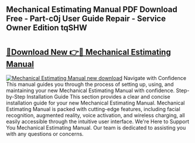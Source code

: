 ## Mechanical Estimating Manual PDF Download Free - Part-c0j User Guide Repair - Service Owner Edition tqSHW

# <h2><a href="http://cf18747.oget.top/?id=Mechanical+Estimating+Manual">🔗Download New 👉🔴 Mechanical Estimating Manual</a></h2>

[![Mechanical Estimating Manual new download](https://i.imgur.com/5g1atiW.png)](http://cf18747.oget.top/?id=Mechanical+Estimating+Manual)
Navigate with Confidence This manual guides you through the process of setting up, using, and maintaining your new Mechanical Estimating Manual with confidence. Step-by-Step Installation Guide This section provides a clear and concise installation guide for your new Mechanical Estimating Manual. Mechanical Estimating Manual is packed with cutting-edge features, including facial recognition, augmented reality, voice activation, and wireless charging, all easily accessible through the intuitive user interface. We're Here to Support You Mechanical Estimating Manual. Our team is dedicated to assisting you with any questions or concerns.
